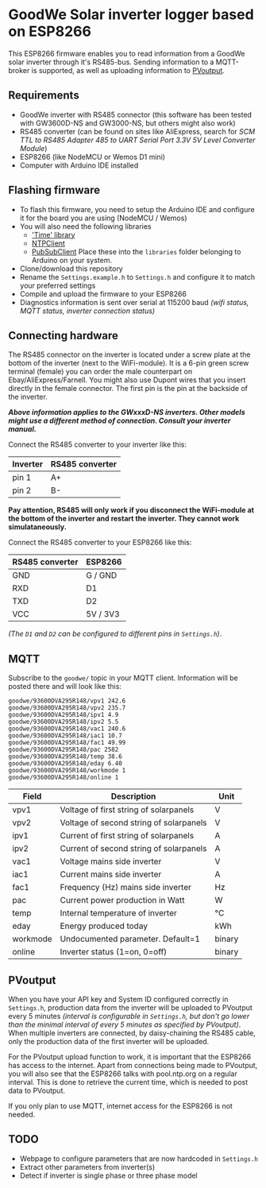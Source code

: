 ﻿# GoodWe Solar inverter logger based on ESP8266

This ESP8266 firmware enables you to read information from a GoodWe solar inverter through it's RS485-bus.
Sending information to a MQTT-broker is supported, as well as uploading information to [PVoutput](https://pvoutput.org/).

## Requirements
  - GoodWe inverter with RS485 connector (this software has been tested with GW3600D-NS and GW3000-NS, but others might also work)
  - RS485 converter (can be found on sites like AliExpress, search for *SCM TTL to RS485 Adapter 485 to UART Serial Port 3.3V 5V Level Converter Module*)  
  - ESP8266 (like NodeMCU or Wemos D1 mini)
  - Computer with Arduino IDE installed

## Flashing firmware
 - To flash this firmware, you need to setup the Arduino IDE and configure it for the board you are using (NodeMCU / Wemos)
 - You will also need the following libraries
   - ['Time' library](https://github.com/PaulStoffregen/Time)
   - [NTPClient](https://github.com/arduino-libraries/NTPClient)
   - [PubSubClient](https://github.com/knolleary/pubsubclient)
   Place these into the `libraries` folder belonging to Arduino on your system.
 - Clone/download this repository
 - Rename the `Settings.example.h` to `Settings.h` and configure it to match your preferred settings
 - Compile and upload the firmware to your ESP8266
 - Diagnostics information is sent over serial at 115200 baud *(wifi status, MQTT status, inverter connection status)*

## Connecting hardware
The RS485 connector on the inverter is located under a screw plate at the bottom of the inverter (next to the WiFi-module). It is a 6-pin green screw terminal (female) you can order the male counterpart on Ebay/AliExpress/Farnell. You might also use Dupont wires that you insert directly in the female connector. The first pin is the pin at the backside of the inverter.

***Above information applies to the GWxxxD-NS inverters. Other models might use a different method of connection. Consult your inverter manual.***

Connect the RS485 converter to your inverter like this:

Inverter | RS485 converter
--- | ---
pin 1 | A+
pin 2 | B-

**Pay attention, RS485 will only work if you disconnect the WiFi-module at the bottom of the inverter and restart the inverter. 
They cannot work simulataneously.**

Connect the RS485 converter to your ESP8266 like this:

RS485 converter | ESP8266
--- | ---
GND | G / GND
RXD | D1
TXD | D2
VCC | 5V / 3V3

*(The `D1` and `D2` can be configured to different pins in `Settings.h`)*.

## MQTT
Subscribe to the `goodwe/` topic in your MQTT client. Information will be posted there and will look like this:
```
goodwe/93600DVA295R148/vpv1 242.6
goodwe/93600DVA295R148/vpv2 235.7
goodwe/93600DVA295R148/ipv1 4.9
goodwe/93600DVA295R148/ipv2 5.5
goodwe/93600DVA295R148/vac1 240.6
goodwe/93600DVA295R148/iac1 10.7
goodwe/93600DVA295R148/fac1 49.99
goodwe/93600DVA295R148/pac 2582
goodwe/93600DVA295R148/temp 38.6
goodwe/93600DVA295R148/eday 6.40
goodwe/93600DVA295R148/workmode 1
goodwe/93600DVA295R148/online 1
```
Field | Description | Unit
--- | --- | ---
vpv1 | Voltage of first string of solarpanels | V
vpv2 | Voltage of second string of solarpanels | V
ipv1 | Current of first string of solarpanels | A
ipv2 | Current of second string of solarpanels | A
vac1 | Voltage mains side inverter | V
iac1 | Current mains side inverter | A
fac1 | Frequency (Hz) mains side inverter | Hz
pac | Current power production in Watt | W
temp | Internal temperature of inverter | &deg;C
eday | Energy produced today | kWh
workmode | Undocumented parameter. Default=1 | binary
online | Inverter status (1=on, 0=off) | binary

## PVoutput
When you have your API key and System ID configured correctly in `Settings.h`, production data from the inverter will be uploaded to PVoutput every 5 minutes *(interval is configurable in `Settings.h`, but don't go lower than the minimal interval of every 5 minutes as specified by PVoutput)*.
When multiple inverters are connected, by daisy-chaining the RS485 cable, only the production data of the first inverter will be uploaded.

For the PVoutput upload function to work, it is important that the ESP8266  has access to the internet. 
Apart from connections being made to PVoutput, you will also see that the ESP8266 talks with pool.ntp.org on a regular interval. This is done to retrieve the current time, which is needed to post data to PVoutput.

If you only plan to use MQTT, internet access for the ESP8266 is not needed.


## TODO
- Webpage to configure parameters that are now hardcoded in `Settings.h`
- Extract other parameters from inverter(s)
- Detect if inverter is single phase or three phase model